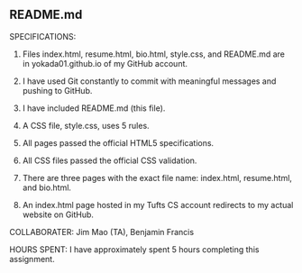 ## README.md

SPECIFICATIONS:
1. Files index.html, resume.html, bio.html, style.css, and README.md are
in yokada01.github.io of my GitHub account.

2. I have used Git constantly to commit with meaningful messages and pushing to GitHub.

3. I have included README.md (this file).

4. A CSS file, style.css, uses 5 rules.

5. All pages passed the official HTML5 specifications.

6. All CSS files passed the official CSS validation.

7. There are three pages with the exact file name: index.html, resume.html, and bio.html.

8. An index.html page hosted in my Tufts CS account redirects to my actual website on GitHub.

COLLABORATER:
Jim Mao (TA), Benjamin Francis

HOURS SPENT:
I have approximately spent 5 hours completing this assignment.
